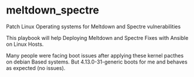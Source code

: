 # meltdown_spectre
Patch Linux Operating systems for Meltdown and Spectre vulnerabilities

This playbook will help Deploying Meltdown and Spectre Fixes with Ansible on Linux Hosts.

Many people were facing boot issues after applying these kernel pacthes on debian Based systems. But 4.13.0-31-generic boots for me and behaves as expected (no issues).
